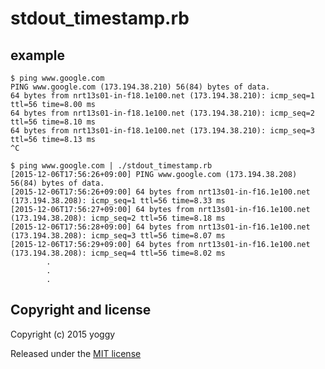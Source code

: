 stdout_timestamp.rb
====

example
----
    $ ping www.google.com
    PING www.google.com (173.194.38.210) 56(84) bytes of data.
    64 bytes from nrt13s01-in-f18.1e100.net (173.194.38.210): icmp_seq=1 ttl=56 time=8.00 ms
    64 bytes from nrt13s01-in-f18.1e100.net (173.194.38.210): icmp_seq=2 ttl=56 time=8.10 ms
    64 bytes from nrt13s01-in-f18.1e100.net (173.194.38.210): icmp_seq=3 ttl=56 time=8.13 ms
    ^C
    
    $ ping www.google.com | ./stdout_timestamp.rb
    [2015-12-06T17:56:26+09:00] PING www.google.com (173.194.38.208) 56(84) bytes of data.
    [2015-12-06T17:56:26+09:00] 64 bytes from nrt13s01-in-f16.1e100.net (173.194.38.208): icmp_seq=1 ttl=56 time=8.33 ms
    [2015-12-06T17:56:27+09:00] 64 bytes from nrt13s01-in-f16.1e100.net (173.194.38.208): icmp_seq=2 ttl=56 time=8.18 ms
    [2015-12-06T17:56:28+09:00] 64 bytes from nrt13s01-in-f16.1e100.net (173.194.38.208): icmp_seq=3 ttl=56 time=8.07 ms
    [2015-12-06T17:56:29+09:00] 64 bytes from nrt13s01-in-f16.1e100.net (173.194.38.208): icmp_seq=4 ttl=56 time=8.02 ms
            .
            .
            .

Copyright and license
----

Copyright (c) 2015 yoggy

Released under the [MIT license](LICENSE.txt)

